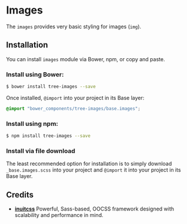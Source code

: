 # Images

The `images` provides very basic styling for images (`img`).

## Installation

You can install `images` module via Bower, npm, or copy and paste.


### Install using Bower:

```sh
$ bower install tree-images --save
```

Once installed, `@import` into your project in its Base layer:

```scss
@import "bower_components/tree-images/base.images";
```

### Install using npm:

```sh
$ npm install tree-images --save
```

### Install via file download

The least recommended option for installation is to simply download
`_base.images.scss` into your project and `@import` it into your project in its
Base layer.

## Credits

* **[inuitcss](https://github.com/inuitcss)** Powerful, Sass-based, OOCSS
framework designed with scalability and performance in mind.
